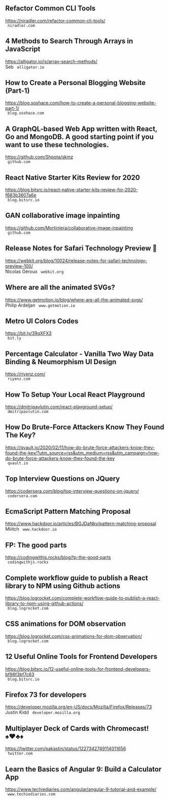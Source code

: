 ## Refactor Common CLI Tools  
https://niradler.com/refactor-common-cli-tools/  
 ` niradler.com`
  

## 4 Methods to Search Through Arrays in JavaScript  
https://alligator.io/js/array-search-methods/  
Seb ` alligator.io`
  

## How to Create a Personal Blogging Website (Part-1)  
https://blog.soshace.com/how-to-create-a-personal-blogging-website-part-1/  
 ` blog.soshace.com`
  

## A GraphQL-based Web App written with React, Go and MongoDB. A good starting point if you want to use these technologies.  
https://github.com/Shpota/skmz  
 ` github.com`
  

## React Native Starter Kits Review for 2020  
https://blog.bitsrc.io/react-native-starter-kits-review-for-2020-f683b3607a6e  
 ` blog.bitsrc.io`
  

## GAN collaborative image inpainting  
https://github.com/Mortiniera/collaborative-image-inpainting  
 ` github.com`
  

## Release Notes for Safari Technology Preview 💯  
https://webkit.org/blog/10024/release-notes-for-safari-technology-preview-100/  
Nicolas Géroux ` webkit.org`
  

## Where are all the animated SVGs?  
https://www.getmotion.io/blog/where-are-all-the-animated-svgs/  
Philip Ardeljan ` www.getmotion.io`
  

## Metro UI Colors Codes  
https://bit.ly/39qXFX3  
 ` bit.ly`
  

## Percentage Calculator - Vanilla Two Way Data Binding & Neumorphism UI Design  
https://riyenz.com/  
 ` riyenz.com`
  

## How To Setup Your Local React Playground  
https://dmitripavlutin.com/react-playground-setup/  
 ` dmitripavlutin.com`
  

## How Do Brute-Force Attackers Know They Found The Key?  
https://qvault.io/2020/02/11/how-do-brute-force-attackers-know-they-found-the-key/?utm_source=rss&utm_medium=rss&utm_campaign=how-do-brute-force-attackers-know-they-found-the-key  
 ` qvault.io`
  

## Top Interview Questions on JQuery  
https://codersera.com/blog/top-interview-questions-on-jquery/  
 ` codersera.com`
  

## EcmaScript Pattern Matching Proposal  
https://www.hackdoor.io/articles/BGJDaNkv/pattern-matching-proposal  
Miiitch ` www.hackdoor.io`
  

## FP: The good parts  
https://codingwithjs.rocks/blog/fp-the-good-parts  
 ` codingwithjs.rocks`
  

## Complete workflow guide to publish a React library to NPM using Github actions  
https://blog.logrocket.com/complete-workflow-guide-to-publish-a-react-library-to-npm-using-github-actions/  
 ` blog.logrocket.com`
  

## CSS animations for DOM observation  
https://blog.logrocket.com/css-animations-for-dom-observation/  
 ` blog.logrocket.com`
  

## 12 Useful Online Tools for Frontend Developers  
https://blog.bitsrc.io/12-useful-online-tools-for-frontend-developers-bf98f3bf7c63  
 ` blog.bitsrc.io`
  

## Firefox 73 for developers  
https://developer.mozilla.org/en-US/docs/Mozilla/Firefox/Releases/73  
Justin Kidd ` developer.mozilla.org`
  

## Multiplayer Deck of Cards with Chromecast! ♠♥♣♦  
https://twitter.com/pakastin/status/1227342749114011656  
 ` twitter.com`
  

## Learn the Basics of Angular 9: Build a Calculator App  
https://www.techiediaries.com/angular/angular-9-tutorial-and-example/  
 ` www.techiediaries.com`
  

